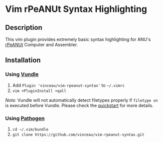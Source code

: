 # Vim rPeANUt Syntax Highlighting

## Description

This vim plugin provides extremely basic syntax highlighting for ANU's [rPeANUt][rpn] Computer and Assembler.

## Installation

### Using [Vundle][v]

1. Add `Plugin 'vinceau/vim-rpeanut-syntax'` to `~/.vimrc`
2. `vim +PluginInstall +qall`

*Note:* Vundle will not automatically detect filetypes properly if `filetype
on` is executed before Vundle. Please check the [quickstart][vqs] for more
details.

### Using [Pathogen][p]

1. `cd ~/.vim/bundle`
2. `git clone https://github.com/vinceau/vim-rpeanut-syntax.git`

[p]: https://github.com/tpope/vim-pathogen
[v]: https://github.com/gmarik/vundle
[vqs]: https://github.com/gmarik/vundle#quick-start
[rpn]: http://cs.anu.edu.au/courses/COMP2300/rpeanut.html
